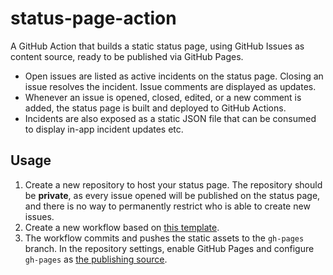 # status-page-action

A GitHub Action that builds a static status page, using GitHub Issues as content source, ready to be published via GitHub Pages.

- Open issues are listed as active incidents on the status page. Closing an issue resolves the incident. Issue comments are displayed as updates.
- Whenever an issue is opened, closed, edited, or a new comment is added, the status page is built and deployed to GitHub Actions.
- Incidents are also exposed as a static JSON file that can be consumed to display in-app incident updates etc.

## Usage

1. Create a new repository to host your status page. The repository should be **private**, as every issue opened will be published on the status page, and there is no way to permanently restrict who is able to create new issues.
2. Create a new workflow based on [this template](/alephdata/status-page-action/tree/main/workflow-template.yml).
3. The workflow commits and pushes the static assets to the `gh-pages` branch. In the repository settings, enable GitHub Pages and configure `gh-pages` as [the publishing source](https://docs.github.com/en/pages/getting-started-with-github-pages/configuring-a-publishing-source-for-your-github-pages-site#publishing-from-a-branch).
